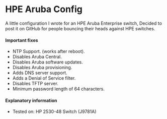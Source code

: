# HPE Aruba Config

A little configuration I wrote for an HPE Aruba Enterprise switch,
Decided to post it on GitHub for people bouncing their heads against HPE switches.

#### Important fixes

- NTP Support. (works after reboot).
- Disables Aruba Central.
- Disables Aruba software updates.
- Disables Aruba provisioning.
- Adds DNS server support.
- Adds a Denial of Service filter.
- Disables TFTP server.
- Minimum password length of 64 characters.

#### Explanatory information

- Tested on: HP 2530-48 Switch (J9781A)
